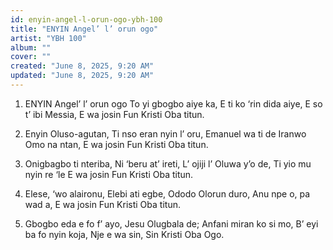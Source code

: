 ```yaml
---
id: enyin-angel-l-orun-ogo-ybh-100
title: "ENYIN Angel’ l’ orun ogo"
artist: "YBH 100"
album: ""
cover: ""
created: "June 8, 2025, 9:20 AM"
updated: "June 8, 2025, 9:20 AM"
---
```


1. ENYIN Angel’ l’ orun ogo
To yi gbogbo aiye ka,
E ti ko ‘rin dida aiye,
E so t’ ibi Messia,
E wa josin
Fun Kristi Oba titun.

2. Enyin Oluso-agutan,
Ti nso eran nyin l’ oru,
Emanuel wa ti de
Iranwo Omo na ntan,
E wa josin
Fun Kristi Oba titun.

3. Onigbagbo ti nteriba,
Ni ‘beru at’ ireti,
L’ ojiji l’ Oluwa y’o de,
Ti yio mu nyin re ‘le
E wa josin
Fun Kristi Oba titun.

4. Elese, ‘wo alaironu,
Elebi ati egbe,
Ododo Olorun duro,
Anu npe o, pa wad a,
E wa josin
Fun Kristi Oba titun.

5. Gbogbo eda e fo f’ ayo,
Jesu Olugbala de;
Anfani miran ko si mo,
B’ eyi ba fo nyin koja,
Nje e wa sin,
Sin Kristi Oba Ogo.
